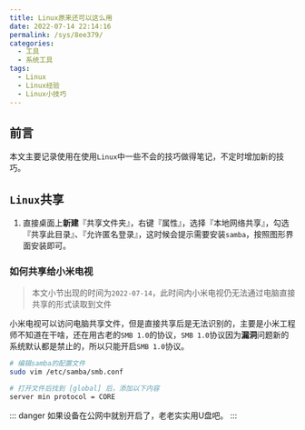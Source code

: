 ```yaml
---
title: Linux原来还可以这么用
date: 2022-07-14 22:14:16
permalink: /sys/8ee379/
categories:
  - 工具
  - 系统工具
tags:
  - Linux
  - Linux经验
  - Linux小技巧
---
```


## 前言

本文主要记录使用在使用`Linux`中一些不会的技巧做得笔记，不定时增加新的技巧。

<!-- more -->

## `Linux`共享

1. 直接桌面上**新建**『共享文件夹』，右键『属性』，选择『本地网络共享』，勾选『共享此目录』、『允许匿名登录』，这时候会提示需要安装`samba`，按照图形界面安装即可。

### 如何共享给小米电视

> 本文小节出现的时间为`2022-07-14`，此时间内小米电视仍无法通过电脑直接共享的形式读取到文件

小米电视可以访问电脑共享文件，但是直接共享后是无法识别的，主要是小米工程师不知道在干啥，还在用古老的`SMB 1.0`的协议，`SMB 1.0`协议因为**漏洞**问题新的系统默认都是禁止的，所以只能开启`SMB 1.0`协议。

```bash
# 编辑samba的配置文件
sudo vim /etc/samba/smb.conf

# 打开文件后找到 [global] 后，添加以下内容
server min protocol = CORE
```

::: danger
如果设备在公网中就别开启了，老老实实用U盘吧。
:::

